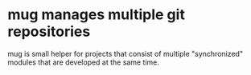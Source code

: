 mug manages multiple git repositories
========================================

mug is small helper for projects that consist of multiple "synchronized" modules that are developed at the same time. 
